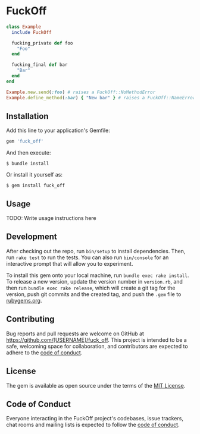 # FuckOff
```ruby
class Example
  include FuckOff

  fucking_private def foo
    "Foo"
  end

  fucking_final def bar
    "Bar"
  end
end

Example.new.send(:foo) # raises a FuckOff::NoMethodError
Example.define_method(:bar) { "New bar" } # raises a FuckOff::NameError
```

## Installation

Add this line to your application's Gemfile:

```ruby
gem 'fuck_off'
```

And then execute:

    $ bundle install

Or install it yourself as:

    $ gem install fuck_off

## Usage

TODO: Write usage instructions here

## Development

After checking out the repo, run `bin/setup` to install dependencies. Then, run `rake test` to run the tests. You can also run `bin/console` for an interactive prompt that will allow you to experiment.

To install this gem onto your local machine, run `bundle exec rake install`. To release a new version, update the version number in `version.rb`, and then run `bundle exec rake release`, which will create a git tag for the version, push git commits and the created tag, and push the `.gem` file to [rubygems.org](https://rubygems.org).

## Contributing

Bug reports and pull requests are welcome on GitHub at https://github.com/[USERNAME]/fuck_off. This project is intended to be a safe, welcoming space for collaboration, and contributors are expected to adhere to the [code of conduct](https://github.com/[USERNAME]/fuck_off/blob/master/CODE_OF_CONDUCT.md).

## License

The gem is available as open source under the terms of the [MIT License](https://opensource.org/licenses/MIT).

## Code of Conduct

Everyone interacting in the FuckOff project's codebases, issue trackers, chat rooms and mailing lists is expected to follow the [code of conduct](https://github.com/[USERNAME]/fuck_off/blob/master/CODE_OF_CONDUCT.md).
